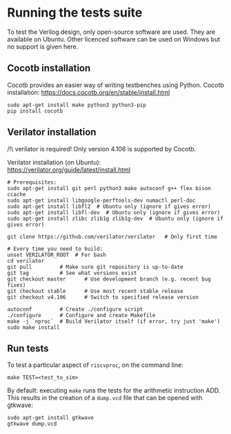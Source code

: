 # Running the tests suite

To test the Verilog design, only open-source software are used.
They are available on Ubuntu.
Other licenced software can be used on Windows but no support is given here.

## Cocotb installation

Cocotb provides an easier way of writing testbenches using Python.
Cocotb installation: https://docs.cocotb.org/en/stable/install.html

```
sudo apt-get install make python3 python3-pip
pip install cocotb
```
## Verilator installation
/!\ verilator is required!
Only version 4.106 is supported by Cocotb.

Verilator installation (on Ubuntu): https://verilator.org/guide/latest/install.html

```
# Prerequisites:
sudo apt-get install git perl python3 make autoconf g++ flex bison ccache
sudo apt-get install libgoogle-perftools-dev numactl perl-doc
sudo apt-get install libfl2  # Ubuntu only (ignore if gives error)
sudo apt-get install libfl-dev  # Ubuntu only (ignore if gives error)
sudo apt-get install zlibc zlib1g zlib1g-dev  # Ubuntu only (ignore if gives error)

git clone https://github.com/verilator/verilator   # Only first time

# Every time you need to build:
unset VERILATOR_ROOT  # For bash
cd verilator
git pull         # Make sure git repository is up-to-date
git tag          # See what versions exist
git checkout master      # Use development branch (e.g. recent bug fixes)
git checkout stable      # Use most recent stable release
git checkout v4.106      # Switch to specified release version

autoconf         # Create ./configure script
./configure      # Configure and create Makefile
make -j `nproc`  # Build Verilator itself (if error, try just 'make')
sudo make install
```
## Run tests
To test a particular aspect of `riscvproc`, on the command line:

```
make TEST=<test_to_sim>
```

By default: executing `make` runs the tests for the arithmetic instruction ADD.
This results in the creation of a `dump.vcd` file that can be opened with gtkwave:

```
sudo apt-get install gtkwave
gtkwave dump.vcd
```